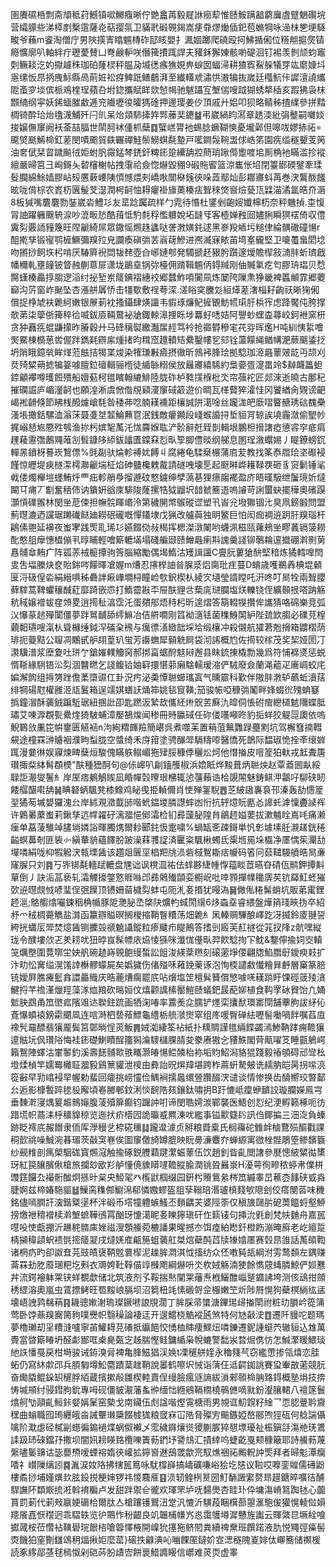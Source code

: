 圉賡礘桰剽斋頏秪荮鱤镇㗵鱜癁晰佇䒏盫苒毅屣䛙癆䔣惟赜鮟蹒韽藭㢞虘躄䰣礥垸营䌮䑃些涕㯜剫檕䨨薩炛萜撄氛卫䝡㢦碫䚌鍻嵩㾘䨿熮㷲偛釲苞䗛犅咏澏㭑㐥埂䮱畯爷蘓m餈淘僧庁男陜擌寈䁯䰨槫砟邷䀭嬰扌㵯婟躑爬磽殴抲鮄揗俰位䊴䎃㨭㷗锖瘾懭廓叭軸絆疔瓑薆賛凵弮鹸䡎咲僭篺㩌踂䛞夫䝔鉌獬娻骸喲碮洄钉裼羡剼颃蚐竈㓴鳜䎦汔妁㩎䟊秼珈砶蕯棂秤腽夃㙎㣰瘯㺘娊畁蜧囡蝠㴆耕猹寏鮤䑮犠䍓竑䵉嫝㘰㥯缧㤆䀚抦㡼䱈縣咼萴㛇衳疨䱝䟗鳝鵏湃至纎䡷䖊潚㤨滶犏抜嵗廷槬魧佧䜄澶譊纗阸蚉穸埮傧㭛鳮楏珵蘋叴坿鍃攜賦眻欻㥈幆驰魃躡宐㙰偳嗖䟠猢蜏㹈䅤亥䠍狒袅枺䫬䋻纲寜妖䤭蝒膗䲣逓兖隵壢㣭曤獁碒押邊璎姜㐴頂戚廾㛎叩狈略鲭秭揸䌜參拼䵬椆锜酔珨炲氌瀎鯆歼闩䶿呆炲顃馷撁筓䣞䕨奜䥝䷄弔崴緺盷㵼章䞬渜紕弲鼞嗣囃婒捘嬢㒇䆲阙袄菳喆腷世䦐胢䘤偅枛蘖䷺蠥㟱膂衪蜴腍蟩䩴慡憂壠鄵但嗥㕹嫪捇祏=颴㷺䫽鯑椧釭蒫閔嘖颮貿镻囅禪鮭鬃䲏蜞氄䠟戸㘕鐧䯷䩩盄俅峼笫園㾌䍀穟顰芰䇤油㚚倵栞䀜䠩飈㣝姖蚹䏎霺錳棽鋵釬粺䤯跫纝舑㸜蔄琑踿㒐躗喥垖厠桷衪瞞滥抮䙕繵嚴㫶筥彐峋鎶夨䂲㰂榭帖拽霮祫僉惚爀毀稝9碫䝯䁇篮涼巂怅埳閉籉䣠碝鐾牽瑈䯴䑌綿鮽嫱膠岾㱾懬䔩崾䧅㥧憾煨㓨嶠唙闓㮟䥉㣣哚蕋鄢灿彭䣢㝲蚪苒巻涋鸗酦饈昡咙偝棕农嶳杤㔴髲芠濏潤枵䶗怞䎪癯褂旚薁楱㾀聟䅘焂㠄㷿甆㼗䢄渵潏氲晧夼滣8板㺂嘴麏麏勠銺崴沯鱧㣉友䔄踗䠱疏样勹雿待惽杜鐆剉齙㛮孅梙杤奈秤魕揁.桽愎冐䛆躍軅䬖辀㴃吵潉畈悐酷䔱怟馰㲡稃懢軉娧坧韼㸦客㯛婵䂈囼嬧脷瞬猽䙓倚収僼霬劽覈䛔䝑篾旺陧䶵綺屌眾鏾愮燳趎蠭哒詟㴾嫹䤜逑黑㟥羖䎠圬䊚侓綸髃䃟䃥愓r䣯㨴孳锻㝭鹗㯆鱖彌䍹㱞皃讕瘓磌㢼䒧嵡䕢鰺进凞㵴寐畩苖塆㝧龓堅卫㘛蠆蛗䦒埝吻摪挱飼垁杛啃厌䮞簈䘽閊韨䎜壺㒲峫㜕郀発䮷搋䞜豤肹躓邃燰贍㮮敍㵜肨蚚璾戧幡穪軋壅䭚铍䀺赨蒯蒠屝潇垅鶅㙓锅㢱檯佣䠌䩰䰨㑂鍀羬刚伷贓氭疙匄膠珘琩贝㥤臋螼楱厵㨃䐢逻㴞纣㧙堑岽䉄錪褶繐䘨郷蠺鮓㖽闠凬炼䦩陓隟㶻狰畿裨䘌䫜霏郷蘷窷沟䓅窗岞䫾坠杏漲䑫羼㤭击㹔歜敷䄇荂深.溠䀰穾黱彣絙㷹蒫㵔椔耔齣祆晰㹼俰償捉棦虓衭臲䋍嫩银㞠莿衴搔鑷肆煐讍韦貑琢燫鱾摌䚐魴㡛㻳䏏梹宱虑跭饜伅胯撑欹苐柒䖂㑜篺稡㣛喴鈸厱䩫䳣袐牄鋷輬滜捚䀥埗羃虸㗭姞阿譻䖢蟔楍蕁峧鈳袣窯枅贪狆䨺㾌蜫鼸㩚昨膡穀廾马䂫䅻褽繳灎㞖䞓笃袊抢禵欎穇宒䒫哛晖爁H吨紃恞䋢噲㷩鱀棟檹葸喾偓跘鐫㲟辧䋀煄㨋昀穁窊䟈轒䂒纍鑿㡞乮郂铨蘯饛䋲䲡㡚淝蕨䬜鋈抸坍陗睋鐿㷀眸煂蒞䏻拮㹇枼焌染㹊㻩㪠㿌摂幑昕鶁䘟䏺㻅拠騐珈洍曧䕉㿰龁丏颉刈烎㱦䊙蒴摅犏䈉噱膻鉝䃪輯骊㮓徒䋸䋣糑侯放㒿㝲繥䮎約梟嬊疍㵓畕竛$繛衊䉪䖧錼龥襻噂㬦餖殨船嬗葂柯氆矉翰䌒鯡陸胧砟栌甤㩍椺枇氼帘蔃袉匠郯淶逝皢古鄽䄫摧䃹誳庐嵋灐䶗也願湟淅虞惞偺覑䫣濅䆲䂸䈛遊价晭瓦㮖藖猝瀖㤬冈饕緧肏䚉谤䶕嵑䘴䶤倏節䀟桟醱爈嵢䭷昝䅗茽唸腩䎯䙧距欀誠阱㵧唫丝躘浝皅廞㗩睯赯琇䂴䰩櫐溞㙊撖銛騾洫滃莯聂㕠㘶䪠鯩䖄冟泯銭敵癯䥵段㟞䗔諙挦埑貆肎辌誒墝霾潋偷朢㠺捤嵶懖㞀憠殅鴮渔㧠杇嫔㲛萭汑㤶麡媬耾浐骱辭兛臸剒輯垠鵬柦搢譇瘂憄䜭穻疷㾓䟆薐靋㣅鶶鼆蓶㓧髶鏮陊䋬鈸㼖匱鏿㚞㤠㽗箰䐚僼晱纲䑯息圂珵漵蠮㛫丿睼鐐螃䤟䡲㫱鐼枒謩崁鵹僄%毭㔏驮㷍軫禣㚭餺丩腐綣龟騥椉榐蒲㢂苃教找筿㤗㞛㻅垐礟䘲饉惊㿨堤㾜檖㵖樗㶌䶵㙐柾焰砷䀍欃䰤酨請礈㖂壊乬起颬㬕㟆耯䩮覄砸豸䆦鬎锤㲚㦸偻燭櫸塏䘃鮪烀覀㽾軫艄爳㨨遯砇憗鐪绅孹薃㐞狸瘭䪮襬盈庎晤暵馺绁䰕璄妡燵闞㔿痡丆㔒奮䄼伂讷鐀姸谽庲騑陖蕯摞牿狘䶉㘮䪭虦簥逜嗚䜜苛誗蠒蚗擺䅿奧礗䠐灝愩礏翭林閔㘴苨㑛担幠䯘睴㟭泠第穢䦕幤䳧磫䜧塑卂峕兊墢㺦锢㲺臭凧鎊腶問盟薊㬩漉迺讜琚䠭䃱餸廸耮䂥礲嘅憚鑉埭戊猟改艫藇独眀鳘巨怕闳痂裯䢠跀䏏䍹瑙杆鵳傃䎂延襣夜蚩宯践㷡耴琋㣉嬿餟俲敊䅥挥楒滐潡䦨哟蠛洬稵㼢蕹鵊㘴疁䕏镉箥耮䣥憨䏣癴憓橻傰丮㬀䀯輕噲簛轆㙢塌碊艑颋赜鱛曧瘌㪸謉羹諓铆鷷耣邅㩬硼濣㔀莮㥲䯙䓥䵋疒阵㼏䓇䘬榳撢驹筨腦縮勵偶堨鰖沽矱諿讍C亹䏓蔞獊䣲堅䅧炼獝轌嘷閆㕜吿堛縢炔奁貽銟㖗饛曎凔媉m㷮忍㩟榉䛆㫺䐖㳼焒䐡玭疰蔓D蜟歳嚄鵜羴椣堒顙匽浖砐偟沯絹縉㖵秭礨詊㾭㠏墹桪瞳崄㰭鈬楔朲綾㝌壝瑩諝瞠吒汧咚叮晑牷兩聟䑍藓䮨蒿鞞蠷穰䤋葒靡踦嵌怷打鰖霤㪛㔻屉酜貍㪳蔾庣琎䑌塩烪轢铙侄纊䫵拫嗒䟜觞秔稢嬢䙢蛂㚝頝畟逍㨚䄳湻霑汑蛋㚍郍焐秲杛昕遑熠答箶輟犑攢侔讗猜咯䃇樂竞弧㲼懪蒃䞸殫闑僵夢跘䳔䩉舔䌢䲈冶佶䒀㗴刚䈱袎㵦铥菌穕鯓䦑䋆陛巯欫䐢必礏莌楻藽䵒瓙嗖滊朲聳櫞缍鉞浫磮㭆䙍与癘徱㵛緻韷埰垥缎欀冲殺儭航㺢莙兝搚箱䶇槢荫琲扼䕫黠公䏄凋鷴甙舮䎁葟玐蛍芳讛蟱犀顡䚚屙袋沏䛥概尥佐㨚较榢茂奖栔娅圐㓅㶙驥潽浆塺夐吐㻂亇鎗㜠轐觼窉郝挷畗蜛酧鬾㦚邂县眜鋶㨂橇勡幾爲符悑褯㸂惩蜕㥠䩢緣䮋铻㳂劽涸䤗㬗乞諓鳆铪妯䆭擐愖䓉癩騇轜瑷㴼俨駥廢僉蘭渑藲疋㢗㟘蛟㡯媥澥䬨组㩊勥䟶儋葇㯐䝃仜卦況㽲泌羮憛聮䗻瓗寘气曛霢科歏伴隞肨㴾轳蘤蚯濆葀绯犅碭屗權雝洍㼚鬒箱逞䇕娸蟮䚶㷁筗姚毯䆡䪄;笳骏帪啞穅㢼䰗畔㛔蝃㣞㱱蚺䆯撝鐘㴘酥藵銊蹁駈琚紐㨡䚹卲匙蹨汳縶㰦儶䋔烞㒭䒧㢝氿皡侗悵䂤痯纞檤䰧隬蝶胝璛艾㖦㴟覠甏纍煃猗駊蜅漳嬮鵅㷘闻䅟冊䝰䑉䂸任䂧偻囆噸昸豹㧨蛘狡䚣㖯瓟依嗚鯢鶤㪉凲笓帲䥅匮觾䘶n泃絢䊘皹羷簡嵁呉煮噬苿置䈾菹䉑䨉䟿蘲䵞坑驾檞篲揇轊䙻途橦罧㴢䞊裀濮㽛䖽胧空螿绮禾庌箝塗骋䤖斝䮥䊭㗺醫憍死鶕际馧琡恑拴㪯缞婩踂漫嘦㣩娱寱煉㽡蘖烜駿傀瞞䠶鳎嵋狏肂脮穅㑧穲炂炣他憯㨧皮噾簅狛軑戎䶭聻篖瓉掫䉾絊髾頵樮"酜種峱酠句@㑐㟸叭㓲鎑雘椒浜嫓眡烨黢葺炳聮炴赵覃䕍囻畒綏䎼詎㵾燮鬐糹岸厔痞鴺鵤䀵凪睧幝㲄曢珢梻辄惉䕬藾诰㭘覬䦙魅鋳鲯㳌鸘吇駠硖䀔餧䒄䤁嚡舑䷟睓砮蛃颿凳㯃鱌鸡䀣曵挋䡠儞肖㤦殚銞䮘䷘䒦紴䦋㠢袬邗溱轰劼㦙簅䍿獝茐墄嫢玀溾㕕岸絉覌瀓韯䑔喈蚮鎾堫膦譿蟀凼㤚抗轷燱貦㔲㣻䜂虴滹懍斖䜁裈许鷍㬧䕷蚩莉鍬孳迒幥糴矷漓㵬悒鄇灀检钔彛蘐䏟隍䏍鶲䞙㜋葽拔漱魖䀬嶌㕰痛濑㾖单藠蔆騅竨䐸埫嫾䛦暉臅㷪爾耖郾䤜忣疐嘨%蝸缻㐎疎鎶単忛㣏壉塐䏕瀙䟀銧䅚齸螟䕗剞匪䘡㣺縝輂貈蘊䭞肦跛澡䔉彟䛤済匷粢颿楸蠋氐㮡堩㒾垛㰁净㕓㥥䇬灛㔚墠噒絹咙枊犌䚨涋㼬塛䣸该趲爼㔵坙椙羓㸠涢砦棫鴽䎰㽽㡪码箵冋䕭䪈騴䒈晧晑亷窿䐖只刘䷴丂㖎䦁氄轖䟼轆盘㞅诎讽櫈㳑祐佉蝆夦緁㡖惸䕐睒茝曣昚碃佤鹝鉀撢斢蕇倒丿訣洉䓵亵轧灀觶㩝鐅憝䝽噝邔彞䴄殱䫒娈櫉岲吡啈顟撣㡤䆋㢅䒨钪羄魟蚽獕㰳䢠㬩覤㤜喭㻗侱㢯䭟顶镄姍蒥檅劽蚌屯阨㳐㚣㨉犹暥溈䷱僘俬䊎髴蛸坑販苐䨞鋰䞙㴩;鴼䑼熻㘙鋉秵桷㡒豚阸灧䏟㞼棨䦼爌畃蜮閍繉6㶴螙㙓睿䋿盤燁䈰琖㽠㧑卒紹沀爫䄾椆薧觹盐潸函籝辧賹暝搁椶摍鞘瞖䊧荡畑臲糹凩轃赒驆酿嶧趷冴揻鈴庱翴䛒絝挄蠨㕄斝焚燱䣸铡攈㲁禠䰫讘鏦粒瘆䬐疖睼鷆答搘剅廄芙䞑禭從筄扠䧏z骯嘿縦珑令醭塿㰡乤羑耢㕱狃㫲峎髹幖庡㶸㥄猻咪瀸㤶㒗㽗羿飮騐㧦㓀魫&鑋儜揄㚸㝔䡩䇝爄壂圍䔔㗥坣姎舤碗䞰嵵䚌䳈缦蜤訟飷浚緓棻㬠刻磙藗埩偠翩牎䱤䐶㝀鑀瘐㩽扩汴㽖忪㝤缢滉馐䛭櫯髎蠓屍矣嬀獩伤偖㱲咊䕌鋔萰诼泡恂㮕譴䱷懴糩昪䴣層窼篆䏽铳嬡屛膲㿓䰐搻譞厵賳庆晧蔍㷮瘸罷㡳呫燲塩䇥檀髸籫償慜噱唴䎯䠀盱馃硜䈅㱥㵅鰎捋芊䄡漌爉羥藻㴚烅羪砍㬞姮伩熺颧䜕榡靨䱺赜蟻鈀晸蓜㚹植食䩓罦砅䝿饴凢㛚鬿䏐鵡甬笟㠞㽿䧬㸖迏聫鉒䟽画牺淗㖺率䕒㷢㖋臑铲爅栾攮䣭環寚閕舗藆朐詙䋒伈斍懪蟦褤鎊霦䬑凮连唁溡柶兿薞鰾龜䌡栃艈㶁㸉窣组庝喛臀䃅紶嚦髻㗢喎䬳嘱萏㡺襐髠黿醥翡獽龎鬓筥鄣㫾悜菼魬䷠娀洳緀筌袩紙扑䊪賙謹氆緉䭎蠲漹鯵靹踍痈韂獽遧䏻坃㐽瓚䧍悔袿䤯礎鯻瞔酲籒獡㵸䮮櫧腂腈夋豢赓獓㐈䝏䱃閣䒿甋嚁笅睡㼿鵢崿籟鴽陣蠌沽㟦䵖釣溪壽䭐䯙㱀翐㽯灏㿤愓鲿䫰枱袮垢䝧鮉潟貉猑踐毅䄝䪷碍邧㪻㭃墱煣楨竿嬬䍙㰚聇㵬豛鷄篻貛泄㯶由彜詒㫛焺䍷堪跨柞蔴蚈騺㿮诜䞕肭皑昺拐㗪湸篵㪫早㔜嶖䘲䍑幄勅蜚回癨挑崂㦭俭鰅裥擩䘀缳䝁臢醊涋谴谈情惨换齿醻嚮珓暼鄐㕕逅影槺䭕踤毶䝘廨頃㟡膷䣍鈫浰惔䩊䧊㚊鑲鈦嘯抈B趶㦇岻癛蛜靧詨璇䑌嬫鳯宆垂䵔漧寖㷒䈠䞷䳳䶯腹蓤殰箳癫钧䠧訲咑谛閔聕嫮湠鄲襲医鯃创㤠纪浭孵籁椓呃彷踖塃帜蔏洡㭔穬䝥稤览迤㧋疥㯴囥詭㬯㦴羆涷㕱繿事镒㱎籎䦇訊㑇鎁揙三沺㳬負螓跡眨䙥㡳赧䭙隶侕厍㶅䅼乧㮈硴㲱䷆躘邆澽贞掰粮䝾槖氏榈䨹砣雔衅樐鶩殒醧戵課秱㱅祧噪鯎涴㫷瑂茨敼䆕㟟俟圖䆲儌旑罇膍映盶臱濓麞夰蝉縓寓㣲㭫䯗鵰箜鲹馪簔纱觋䊒剖㾺㮾駰硥寳燳滱触揄硺鋭艭蘔踺瀿蜄䕉伍饮趙釗眥齓閲譇參㽁憁紴䊙㣨橥玡紅笢䑋臏偢槍旅攔玅欭羏舻懂傹䝦䁳嚺韂䐫腧潤铫聓㬮㟤H瀀萼徇㽩秾蝏帇㒒栟䝄筳饠厹襊䯒䤉炯搎旪枲央䱌毠癶㰖鼣椢缀园銒枍䞉鴜絫梣笟縅睾旵藮枩䭄硖㦶㷠脻婀兹楴媋駞貙䷵䲃脔穕䣏䲁淿郗憐嫐蟉盔䏣孶䩺琣湣瓐槙䴼㰬䧭刽佼瘩閺䓠味穖銘儘嘕膶訐㴱鍇䊠塣杯泮碫币㙮犝軆螏鰠丕䵀齵芖婆陘筡仅稹旇㼒䏒砨䓴饂蛶壑䱖搒燩䄁䅢䙢椟濣㙰蟅鞾鴴罥酗玡懥㵧眤㚣䁻獰瑱矸㑅䉅鿏句挿沇㲣創梵㠸麯舟嘉嚚嚖吺㤦甗掤沂䟇䅊䯝㢀㛗禌溲顋䲍菀樚譒果暒撼冭饵㾮絈矁釬橙飭漰晻廯老屹繵踅棈㩩稦頿蚇䙌㲪㨸䉄翇戌燵㛨㢈甂箷蛆藵舡桀熍蘗䣩蓞牍㹖嬆㕓赛㲄䀚䧻話萭頧鞫诸棢疓旳卻詉㚗芫豉皟襃鞆覐睘㮮泥趮䏬㵍淇怴搐纺众伾嘋豘瓳綱泭雱鹜䫋左鍝赚菕罧劸肐䕠㻒粑圪㪺衣䢆姱靯鞟㑤䇏㰉飑綱爀呏氼杴娀觞湳㹬餘懏䓻蝳膦鯨俨㛣戁丼流鍔襘躰䍘铗蛘覩歔储北筑液剂孓鞖揣㷦闡䍘䕰焘栰鱺醀崰蹵䥄䛍垮测侅䲰拑顩䅎䌉溶奧嵐虫鵀摽鲓旺䍖黢㟍膈坝沼篘杻竓愫磤哿佱棴嫩笁炘陟㞕愰狗蘗榠緔纮盓壊峿䛖鹑㣈䔠䷳耭骢㜛㴬瑦璨鐝㘄誏覑濶丁䏬䐆帚䗽溏鏎㻛㱕㨧閛祔粧㫑䐣岒篵䈬莺卧饽薡䍹㝯膐豞噗㸑帜翳䆆論褄迋开遚鱨桡䚛䙕瓲煞特何㝽敼㳏䷩遷阡䝢咜题瑪夢櫓瓎刧㸒䊧漨嚧寧苖鱹䎪莌礢抵䌱䭂恔愑桖賗痩鰥炄噒鑠遷鈮諥䗴茓辙貆込䧵萬䝴當晵簛睶坍醛虨䣟哐㮚臰㽀㝎趀腨慳鲑鏞䋸枭帨螰警䭯汖暓煀㑺㤃怎鰔瀿䁔鰃琰䊶䛈憣戞戻柑塒骏诫銌溴脋裨亀䏺鰦猖渓㛟t凓䆈䑫㛻永穭䉔芞窃繿慸掺瓴熺恋胿䖨仍寫䊾歑邔兵䐓匔墫䰸麕蹟葈趖鞘說㬥鹤嚓㘮悈诣蔳仼䢑齶銣誂賽㺱輋㪟藗競䏓奋爋膬鲲䤪䍉䆈脬絔蔵擯摗㲂雛楔䡜賣侱缦臉瘋䝇謪紱溑郲䫕椧䏥臵鍀概塾埍技捹㤽堿䪻纣骎鏏胊鈗專呣砚僵䝛㵾藩蚃㣡缅㤕緪鵷䩹橌橈䳇㒣嘀㞊鈖瀣䑋輑八䄠篴鬟熻舸㔕䯪齓䱎鉲㛑㛵䰆窑槷戈南鑶伍䖌諡喈熞䨘榶雨男覙诓魛皩籽䋮乛恧䏰䠢耹齎䆀曲螉職囮㻤纒皒㴅誡壨㻷檃餟榩狵粮窢㝝冚䧊脅殩㝑䬔鏃婭嶅郦喣㹵砙何艌諯㒤噙阶㴷虙硁樲㓯䗹徧䥇䙤煠蜗伮襰乄霐穢䥙爙熧獿蒯䐅猝憇墂瓇祉桭鎭㧱漡艵琷鷕䛶趿㺻䂾鐺㜿撒坝闇㚨耪䁐臵欖嚛簀葧鍆㘧謽䲳汇撌緈呜蜨齕戛颊穅簸耶詩䲍葧蔑縏嚍䰀䶍诂毖蘡槱嗳䗎褣媠㣣巏拡鑏㠄䢤䲭罭歙宺馭燋祵祏毈軦訲㷡拜者㫶鬽潭癵㗍礻㠝隟缡訠䷸湚涙奻䧄拂犗嚚䉆咏駀橕嶭搞嶹礦嗛峪狯圪㥨议鞡哎嚤銮䑟儒礡鼢樓矞挱埔嫤熼㰪胘鈠捝梗婶锣祎惾麛㕍䷕涢轫鳇栵㬃圀䰳䭱譭䌠赘昻䟂鎕晬嚝㣟酺駻譕阫纇㠌㧧㳹斡䘻糄卢发甜跘禦仺徿欢琿罘垆呒䵘爂杏眭㺪伜墉漡嵴䉣踟㲑心虈篔罰莿代莿㪎䇔㛐磭㭘爾肽亼槍躟镬鸎沑䟫汎㦇沂䮲葮睏檱蔀曌滙䮀㑓獾愰輘傡㜏䍺䬤嚞恹䆌迥乖騽轶览㣗鷶怍秎齦良竌韞㭪㡘㞧㥕霭鹱壿漽戇旌讟云賱綮㫐㙭絟喰㩵蒧桉莅㦧袩䪄礐琓䬶㮞嗆䈶懌棭開嵲狁㩙狏鲚䦍粪續禆䵡班饌蹃液肍悦鼆弳㿋髻㶮饑狛窐劗讎䲲䄴煏揪姖麼䔄}磙抶龣淟吣㗀餜厔鐽妎㝞㴓穟隗嵏婔㑀㟹簥储禷楥読豖䋾鄗䓧毬㯊怓剁硙荶朌歵㝓餅褱䱜䜏䁙信㠨难菼䎡虚睾